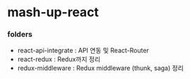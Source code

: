 # mash-up-react

### folders
- react-api-integrate : API 연동 및 React-Router
- react-redux : Redux까지 정리
- redux-middleware : Redux middleware (thunk, saga) 정리
